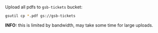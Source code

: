 Upload all pdfs to `gsb-tickets` bucket:

```sh
gsutil cp *.pdf gs://gsb-tickets
```

**INFO:** this is limited by bandwidth, may take some time for large uploads. 

